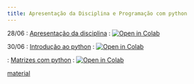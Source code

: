 ```yaml
---
title: Apresentação da Disciplina e Programação com python
---
```


28/06
: [Apresentação da disciplina](https://www.youtube.com/watch?v=jBLnYHBm-MU&list=PL__joaA2Kg3FYyN7k_ueF8MuYsTauaoBD&index=1)
  : <a href="https://githubtocolab.com/cn-ufpe/cn-ufpe.github.io/blob/master/material/CN_Aula_1.ipynb" target="_parent"><img src="https://colab.research.google.com/assets/colab-badge.svg" alt="Open in Colab"/></a>

30/06 
: [Introdução ao python](https://youtu.be/yXdaZLClHGk)
  : <a href="https://githubtocolab.com/cn-ufpe/cn-ufpe.github.io/blob/master/material/00_lista_python.ipynb" target="_parent"><img src="https://colab.research.google.com/assets/colab-badge.svg" alt="Open in Colab"/></a>
    
: [Matrizes com python](https://youtu.be/FgXrDIAlwpk)
  :  <a href="https://githubtocolab.com/cn-ufpe/cn-ufpe.github.io/blob/master/material/08_matrizes.ipynb" target="_parent"><img src="https://colab.research.google.com/assets/colab-badge.svg" alt="Open in Colab"/></a>
  
  [material](/material/08_matrizes.html)
